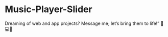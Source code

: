 # Music-Player-Slider

Dreaming of web and app projects? Message me; let’s bring them to life!” 🌟💻📱
